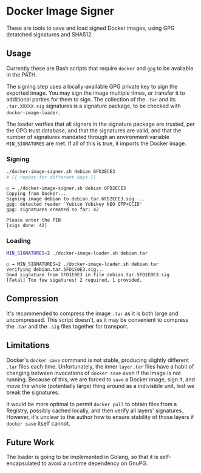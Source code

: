 # Docker Image Signer

These are tools to save and load signed Docker images, using GPG
detatched signatures and SHA512.

## Usage

Currently these are Bash scripts that require `docker` and `gpg` to be available
in the PATH.

The signing step uses a locally-available GPG private key to sign the exported
image. You may sign the image multiple times, or transfer it to additional
parties for them to sign. The collection of the `.tar` and its `.tar.XXXXX.sig`
signatures is a signature package, to be checked with `docker-image-loader`.

The loader verifies that all signers in the signature package are trusted, per
the GPG trust database, and that the signatures are valid, and that the number
of signatures mandated through an environment variable `MIN_SIGNATURES` are met.
If all of this is true, it imports the Docker image.

### Signing

```sh
./docker-image-signer.sh debian 6FD2ECE3
# [[ repeat for different keys ]]
```

```
○ → ./docker-image-signer.sh debian 6FD2ECE3
Copying from Docker...
Signing image debian to debian.tar.6FD2ECE3.sig ...
gpg: detected reader `Yubico Yubikey NEO OTP+CCID'
gpg: signatures created so far: 42

Please enter the PIN
[sigs done: 42]
```

### Loading

```sh
MIN_SIGNATURES=2 ./docker-image-loader.sh debian.tar
```

```
○ → MIN_SIGNATURES=2 ./docker-image-loader.sh debian.tar
Verifying debian.tar.5FD1E0E3.sig...
Good signature from 5FD1E0E3 in file debian.tar.5FD1E0E3.sig
[Fatal] Too few sigatures! 2 required, 1 provided.
```


## Compression

It's recommended to compress the image `.tar` as it is both large and
uncompressed. This script doesn't, as it may be convenient to compress the
`.tar` and the `.sig` files together for transport.

## Limitations

Docker's `docker save` command is not stable, producing slightly different
`.tar` files each time. Unfortunately, the inner `layer.tar` files have a habit
of changing between invocations of `docker save` even if the image is not
running. Because of this, we are forced to `save` a Docker image, sign it, and
move the whole (potentially large) thing around as a indivisible unit, lest we
break the signatures.

It would be more optimal to permit `docker pull` to obtain files from a
Registry, possibly cached locally, and then verify all layers' signatures.
However, it's unclear to the author how to ensure stability of those layers
if `docker save` itself cannot.

## Future Work

The loader is going to be implemented in Golang, so that it is self-encapsulated
to avoid a runtime dependency on GnuPG.

